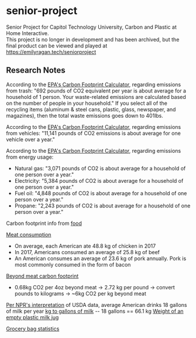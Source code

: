 # senior-project
Senior Project for Capitol Technology University, Carbon and Plastic at Home Interactive.  
This project is no longer in development and has been archived, but the final product can be viewed and played at https://emilyragan.tech/seniorproject

## Research Notes
According to the [EPA's Carbon Footprint Calculator](https://www3.epa.gov/carbon-footprint-calculator/), regarding emissions from trash: "692 pounds of CO2 equivalent per year is about average for a household of 1 person. Your waste-related emissions are calculated based on the number of people in your household." If you select all of the recycling items (aluminum & steel cans, plastic, glass, newspaper, and magazines), then the total waste emissions goes down to 401lbs.

According to the [EPA's Carbon Footprint Calculator](https://www3.epa.gov/carbon-footprint-calculator/), regarding emissions from vehicles: "11,141 pounds of CO2 emissions is about average for one vehicle over a year."

According to the [EPA's Carbon Footprint Calculator](https://www3.epa.gov/carbon-footprint-calculator/), regarding emissions from energy usage:
 * Natural gas: "3,071 pounds of CO2 is about average for a household of one person over a year."
 * Electricity: "5,384 pounds of CO2 is about average for a household of one person over a year."
 * Fuel oil: "4,848 pounds of CO2 is about average for a household of one person over a year."
 * Propane: "2,243 pounds of CO2 is about average for a household of one person over a year."

Carbon footprint info from [food](https://interactive.carbonbrief.org/what-is-the-climate-impact-of-eating-meat-and-dairy/)

[Meat consumption](https://www.worldatlas.com/articles/meat-consumption-in-america.html)
 * On average, each American ate 48.8 kg of chicken in 2017
 * In 2017, Americans consumed an average of 25.8 kg of beef
 * An American consumes an average of 23.6 kg of pork annually. Pork is most commonly consumed in the form of bacon

[Beyond meat carbon footprint](https://consumerecology.com/beyond-meat-burger-carbon-footprint-environmental-impact/)
 * 0.68kg CO2 per 4oz beyond meat -> 2.72 kg per pound -> convert pounds to kilograms -> ~6kg CO2 per kg beyond meat

[Per NPR's interpretation](https://www.npr.org/sections/thesalt/2017/05/16/528460207/why-are-americans-drinking-less-cows-milk-its-appeal-has-curdled#:~:text=Americans%20are%20drinking%20a%20lot%20less%20milk%20than,breakfast%20cereal%20or%20dipped%20into%20the%20occasional%20milkshake.) of USDA data, average American drinks 18 gallons of milk per year
[kg to gallons of milk](https://coolconversion.com/density-volume-mass/----gallon--of--milk--in--kg#:~:text=US%20gallons%20to%20kilograms%20of%20Milk%20%20,%2029.4%20kilograms%20%2018%20more%20rows%20) -- 18 gallons == 66.1 kg
[Weight of an empty plastic milk jug](https://www.waste360.com/mag/waste_hdpe_bottles_2#:~:text=An%20empty%201-gallon%20milk%20jug%20weighed%2095%20grams,1970.%20Now%2C%20it%20weighs%20less%20than%2060%20grams.)

[Grocery bag statistics](https://cen.acs.org/articles/92/i37/Breaking-Plastic-Bag-Habit.html)
